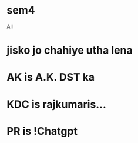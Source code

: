 # sem4
All
# jisko jo chahiye utha lena 
# AK is A.K. DST ka
# KDC is rajkumaris...
# PR is !Chatgpt
